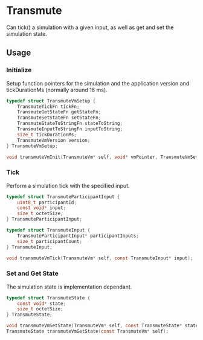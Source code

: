 # Transmute

Can tick() a simulation with a given input, as well as get and set the simulation state.

## Usage

### Initialize

Setup function pointers for the simulation and the application version and tickDurationMs (normally around 16 ms).

```c
typedef struct TransmuteVmSetup {
    TransmuteTickFn tickFn;
    TransmuteGetStateFn getStateFn;
    TransmuteSetStateFn setStateFn;
    TransmuteStateToStringFn stateToString;
    TransmuteInputToStringFn inputToString;
    size_t tickDurationMs;
    TransmuteVmVersion version;
} TransmuteVmSetup;

void transmuteVmInit(TransmuteVm* self, void* vmPointer, TransmuteVmSetup setup, Clog log);
```

### Tick

Perform a simulation tick with the specified input.

```c
typedef struct TransmuteParticipantInput {
    uint8_t participantId;
    const void* input;
    size_t octetSize;
} TransmuteParticipantInput;

typedef struct TransmuteInput {
    TransmuteParticipantInput* participantInputs;
    size_t participantCount;
} TransmuteInput;

void transmuteVmTick(TransmuteVm* self, const TransmuteInput* input);
```

### Set and Get State

The simulation state is implementation dependant.

```c
typedef struct TransmuteState {
    const void* state;
    size_t octetSize;
} TransmuteState;

void transmuteVmSetState(TransmuteVm* self, const TransmuteState* state);
TransmuteState transmuteVmGetState(const TransmuteVm* self);
```
